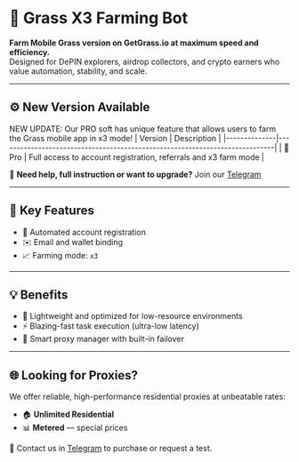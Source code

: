 # 🌿 Grass X3 Farming Bot

**Farm Mobile Grass version on GetGrass.io at maximum speed and efficiency.**  
Designed for DePIN explorers, airdrop collectors, and crypto earners who value automation, stability, and scale.

---

## ⚙️ New Version Available
NEW UPDATE: Our PRO soft has unique feature that allows users to farm the Grass mobile app in x3 mode!
| Version      | Description                                                                 |
|--------------|-----------------------------------------------------------------------------|
| 💎 Pro        | Full access to account registration, referrals and x3 farm mode  |

📩 **Need help, full instruction or want to upgrade?** Join our [Telegram](https://t.me/+hnLXENxLVDRkYTdi)

---

## 🚀 Key Features

- 🔄 Automated account registration  
- ✉️ Email and wallet binding  
- 📈 Farming mode: `x3`  

---

## 💡 Benefits

- 🧠 Lightweight and optimized for low-resource environments  
- ⚡ Blazing-fast task execution (ultra-low latency)  
- 🧩 Smart proxy manager with built-in failover  

---

## 🌐 Looking for Proxies?

We offer reliable, high-performance residential proxies at unbeatable rates:

- 🏠 **Unlimited Residential**  
- 📊 **Metered** — special prices

💬 Contact us in [Telegram](https://t.me/+hnLXENxLVDRkYTdi) to purchase or request a test.
